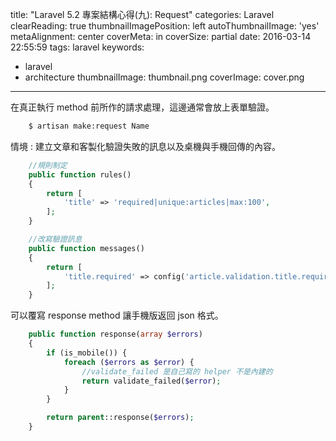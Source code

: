 title: "Laravel 5.2 專案結構心得(九): Request"
categories: Laravel
clearReading: true
thumbnailImagePosition: left
autoThumbnailImage: 'yes'
metaAlignment: center
coverMeta: in
coverSize: partial
date: 2016-03-14 22:55:59
tags: laravel
keywords:
- laravel
- architecture
thumbnailImage: thumbnail.png
coverImage: cover.png
---

在真正執行 method 前所作的請求處理，這邊通常會放上表單驗證。

<!--more-->

``` bash
    $ artisan make:request Name
```

情境 : 建立文章和客製化驗證失敗的訊息以及桌機與手機回傳的內容。

``` php
    //規則制定
    public function rules()
    {
        return [
            'title' => 'required|unique:articles|max:100',
        ];
    }

    //改寫驗證訊息
    public function messages()
    {
        return [
            'title.required' => config('article.validation.title.required'),
        ];
    }
```

可以覆寫 response method 讓手機版返回 json 格式。

``` php
    public function response(array $errors)
    {
        if (is_mobile()) {
            foreach ($errors as $error) {
                //validate_failed 是自己寫的 helper 不是內建的
                return validate_failed($error);
            }
        }

        return parent::response($errors);
    }
```